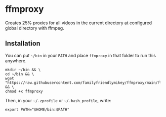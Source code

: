 # ffmproxy
Creates 25% proxies for all videos in the current directory at configured global directory with ffmpeg.

## Installation
You can put `~/bin` in your `PATH` and place `ffmproxy` in that folder to run this anywhere.

```
mkdir ~/bin && \
cd ~/bin && \
wget "https://raw.githubusercontent.com/familyfriendlymikey/ffmproxy/main/ffmproxy" && \
chmod +x ffmproxy
```

Then, in your `~/.zprofile` or `~/.bash_profile`, write:
```
export PATH="$HOME/bin:$PATH"
```
